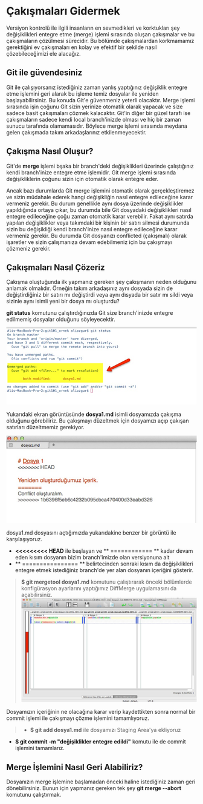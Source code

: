# Çakışmaları Gidermek

Versiyon kontrolü ile ilgili insanların en sevmedikleri ve korktukları şey değişiklikleri entegre etme (merge) işlemi sırasında oluşan çakışmalar ve bu çakışmaların çözülmesi sürecidir. Bu bölümde çakışmalardan korkmamamız gerektiğini ev çakışmaları en kolay ve efektif bir şekilde nasıl çözebileceğimizi ele alacağız.

## Git ile güvendesiniz
Git ile çalışıyorsanız istediğiniz zaman yanlış yaptığınız değişiklik entegre etme işlemini geri alarak bu işleme temiz dosyalar ile yeniden başlayabilirsiniz. Bu konuda Git'e güvenmeniz yeterli olacaktır. Merge işlemi sırasında işin çoğunu Git sizin yerinize otomatik olarak yapacak ve size sadece basit çakışmaları çözmek kalacaktır. Git'in diğer bir güzel tarafı ise çakışmaların sadece kendi local branch'inizde olması ve hiç bir zaman sunucu tarafında olamamasıdır. Böylece merge işlemi sırasında meydana gelen çakışmada takım arkadaşlarınız etkilenmeyecektir.

## Çakışma Nasıl Oluşur?

Git'de **merge** işlemi bşaka bir branch'deki değişiklikleri üzerinde çalıştığınız kendi branch'inize entegre etme işlemidir. Git merge işlemi sırasında değişikliklerin çoğunu sizin için otomatik olarak entegre eder.

Ancak bazı durumlarda Git merge işlemini otomatik olarak gerçekleştiremez ve sizin müdahale ederek hangi değişikliğin nasıl entegre edileceğine karar vermeniz gerekir. Bu durum genellikle aynı dosya üzerinde değişiklikler yapıldığında ortaya çıkar, bu durumda bile Git dosyadaki değişiklikleri nasıl entegre edileceğine çoğu zaman otomatik karar verebilir. Fakat aynı satırda yapılan değişiklikler veya takımdaki bir kişinin bir satırı silmesi durumunda sizin bu değişikliği kendi branch'inize nasıl entegre edileceğine karar vermeniz gerekir. Bu durumda Git dosyanızı conflicted (çakışmalı) olarak işaretler ve sizin çalışmanıza devam edebilmeniz için bu çakışmayı çözmeniz gerekir.

## Çakışmaları Nasıl Çözeriz

Çakışma oluştuğunda ilk yapmanız gereken şey çakışmanın neden olduğunu anlamak olmalıdır. Örneğin takım arkadaşınız aynı dosyada sizin de değiştirdiğiniz bir satırı mı değiştirdi veya aynı dısyada bir satır mı sildi veya sizinle aynı isimli yeni bir dosya mı oluşturdu?

**git status** komutunu çalıştırdığınızda Git size branch'inizde entegre edilmemiş dosyalar olduğunu söyleyecektir.

![unmerged paths](04_conflict.jpg "unmerged paths")

Yukarıdaki ekran görüntüsünde **dosya1.md** isimli dosyamızda çakışma olduğunu görebiliriz. Bu çakışmayı düzeltmek için dosyamızı açıp çakışan satırları düzeltmemiz gerekiyor.

![dosya1.md](05_dosya1.jpg "dosya1.md")

dosya1.md dosyasını açtığımızda yukarıdakine benzer bir görüntü ile karşılaşıyoruz.

* **<<<<<<<<< HEAD** ile başlayan ve ** ============ ** kadar devam eden kısım dosyanın bizim branch'imizde olan versiyonuna ait
* ** ================ ** belirtecinden sonraki kısım da değişiklikleri entegre etmek istediğiniz branch'de yer alan dosyanın içeriğini gösterir.

> **$ git mergetool dosya1.md** komutunu çalıştırarak önceki bölümlerde konfigürasyon ayarlarını yaptığımız DiffMerge uygulamasını da açabilirsiniz.
![diff merge](06_diff_merge.jpg "diff merge")


Dosyamızın içeriğinin ne olacağına karar verip kaydettikten sonra normal bir commit işlemi ile çakışmayı çözme işlemini tamamlıyoruz.

> * **$ git add dosya1.md** ile dosyamızı Staging Area'ya ekliyoruz
* **$ git commit -m "değişiklikler entegre edildi"** komutu ile de commit işlemini tamamlarız.

## Merge İşlemini Nasıl Geri Alabiliriz?

Dosyanızın merge işlemine başlamadan önceki haline istediğiniz zaman geri dönebilirsiniz. Bunun için yapmanız gereken tek şey **git merge --abort** komutunu çalıştırmak.

